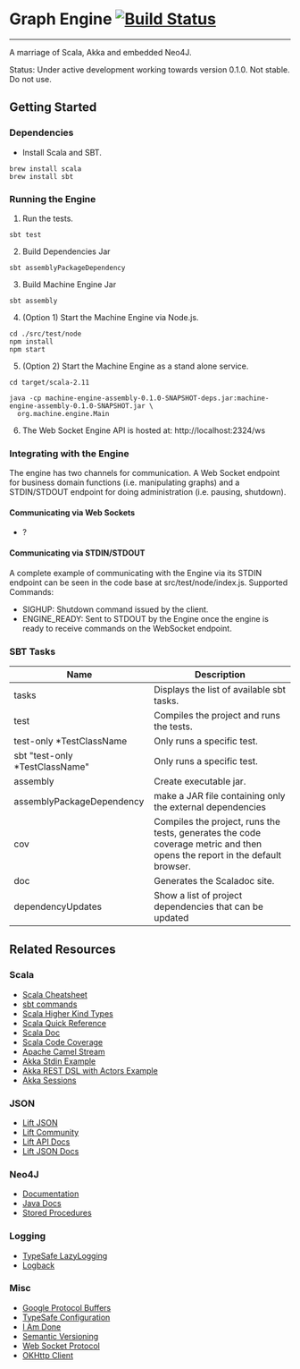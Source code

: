 # Graph Engine [![Build Status](https://travis-ci.org/sholloway/graph-engine.svg?branch=dev)](https://travis-ci.org/sholloway/graph-engine)
- - -
A marriage of Scala, Akka and embedded Neo4J.

Status: Under active development working towards version 0.1.0. Not stable. Do not use.

## Getting Started
### Dependencies
* Install Scala and SBT.
```
brew install scala
brew install sbt
```

### Running the Engine
1. Run the tests.
```
sbt test
```

2. Build Dependencies Jar
```
sbt assemblyPackageDependency
```

3. Build Machine Engine Jar
```
sbt assembly
```

4. (Option 1) Start the Machine Engine via Node.js.
```
cd ./src/test/node
npm install
npm start
```

5. (Option 2) Start the Machine Engine as a stand alone service.
```
cd target/scala-2.11

java -cp machine-engine-assembly-0.1.0-SNAPSHOT-deps.jar:machine-engine-assembly-0.1.0-SNAPSHOT.jar \
  org.machine.engine.Main
```

6. The Web Socket Engine API is hosted at: http://localhost:2324/ws

### Integrating with the Engine
The engine has two channels for communication. A Web Socket endpoint for
business domain functions (i.e. manipulating graphs) and a STDIN/STDOUT endpoint
for doing administration (i.e. pausing, shutdown).

#### Communicating via Web Sockets
* ?

#### Communicating via STDIN/STDOUT
A complete example of communicating with the Engine via its STDIN endpoint
can be seen in the code base at src/test/node/index.js.
Supported Commands:
* SIGHUP: Shutdown command issued by the client.
* ENGINE_READY: Sent to STDOUT by the Engine once the engine is ready to receive
  commands on the WebSocket endpoint.

### SBT Tasks
| Name                            | Description                                                                                                                |
|---------------------------------|----------------------------------------------------------------------------------------------------------------------------|
| tasks                           | Displays the list of available sbt tasks.                                                                                  |
| test                            | Compiles the project and runs the tests.                                                                                   |
| test-only *TestClassName        | Only runs a specific test.                                                                                                 |
| sbt "test-only *TestClassName"  | Only runs a specific test.                                                                                                 |
| assembly                        | Create executable jar.                                                                                                     |
| assemblyPackageDependency       | make a JAR file containing only the external dependencies                                                                  |
| cov                             | Compiles the project, runs the tests, generates the code coverage metric and then opens the report in the default browser. |
| doc                             | Generates the Scaladoc site.                                                                                               |
| dependencyUpdates               | Show a list of project dependencies that can be updated                                                                    |

## Related Resources
### Scala
* [Scala Cheatsheet](http://docs.scala-lang.org/cheatsheets/index.html)
* [sbt commands](http://www.scala-sbt.org/0.13/docs/Command-Line-Reference.html)
* [Scala Higher Kind Types](https://blogs.atlassian.com/2013/09/scala-types-of-a-higher-kind/)
* [Scala Quick Reference](http://www.tutorialspoint.com/scala/index.htm)
* [Scala Doc](http://docs.scala-lang.org/style/scaladoc.html)
* [Scala Code Coverage](https://github.com/scoverage/sbt-scoverage)
* [Apache Camel Stream](https://camel.apache.org/stream.html)
* [Akka Stdin Example](https://searler.github.io/scala/akka/camel/reactive/2015/01/11/Simple-Akka-Stream-Camel-Integration.html)
* [Akka REST DSL with Actors Example](https://spindance.com/reactive-rest-services-akka-http/)
* [Akka Sessions](https://github.com/softwaremill/akka-http-session)

### JSON
* [Lift JSON](https://github.com/lift/framework/tree/master/core/json)
* [Lift Community](https://groups.google.com/forum/#!forum/liftweb)
* [Lift API Docs](https://liftweb.net/api/31/api/net/liftweb/json/index.html)
* [Lift JSON Docs](https://app.assembla.com/spaces/liftweb/wiki/JSON_Support)

### Neo4J
* [Documentation](http://neo4j.com/docs/)
* [Java Docs](http://neo4j.com/docs/2.3.3/javadocs/)
* [Stored Procedures](https://github.com/neo4j-contrib/neo4j-apoc-procedures)

### Logging
* [TypeSafe LazyLogging](https://github.com/typesafehub/scala-logging)
* [Logback](http://logback.qos.ch/)

### Misc
* [Google Protocol Buffers](https://developers.google.com/protocol-buffers/)
* [TypeSafe Configuration](https://github.com/typesafehub/config)
* [I Am Done](https://github.com/imdone/imdone-core#metadata)
* [Semantic Versioning](http://semver.org/)
* [Web Socket Protocol](https://tools.ietf.org/html/rfc6455)
* [OKHttp Client](http://square.github.io/okhttp/)
